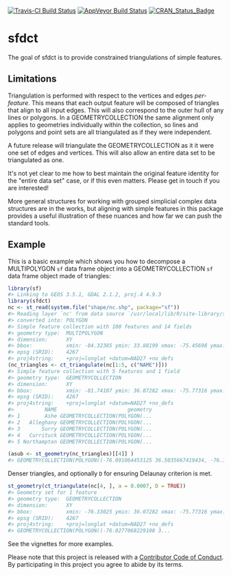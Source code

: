 
<!-- README.md is generated from README.Rmd. Please edit that file -->
[![Travis-CI Build Status](https://travis-ci.org/r-gris/sfdct.svg?branch=master)](https://travis-ci.org/r-gris/sfdct) [![AppVeyor Build Status](https://ci.appveyor.com/api/projects/status/github/r-gris/sfdct?branch=master&svg=true)](https://ci.appveyor.com/project/r-gris/sfdct) [![CRAN\_Status\_Badge](http://www.r-pkg.org/badges/version/sfdct)](https://cran.r-project.org/package=sfdct)

sfdct
=====

The goal of sfdct is to provide constrained triangulations of simple features.

Limitations
-----------

Triangulation is performed with respect to the vertices and edges *per-feature*. This means that each output feature will be composed of triangles that align to all input edges. This will also correspond to the outer hull of any lines or polygons. In a GEOMETRYCOLLECTION the same alignment only applies to geometries individually within the collection, so lines and polygons and point sets are all triangulated as if they were independent.

A future release will triangulate the GEOMETRYCOLLECTION as it it were one set of edges and vertices. This will also allow an entire data set to be triangulated as one.

It's not yet clear to me how to best maintain the original feature identity for the "entire data set" case, or if this even matters. Please get in touch if you are interested!

More general structures for working with grouped simplicial complex data structures are in the works, but aligning with simple features in this package provides a useful illustration of these nuances and how far we can push the standard tools.

Example
-------

This is a basic example which shows you how to decompose a MULTIPOLYGON `sf` data frame object into a GEOMETRYCOLLECTION `sf` data frame object made of triangles:

``` r
library(sf)
#> Linking to GEOS 3.5.1, GDAL 2.1.2, proj.4 4.9.3
library(sfdct)
nc <- st_read(system.file("shape/nc.shp", package="sf"))
#> Reading layer `nc' from data source `/usr/local/lib/R/site-library/sf/shape/nc.shp' using driver `ESRI Shapefile'
#> converted into: POLYGON
#> Simple feature collection with 100 features and 14 fields
#> geometry type:  MULTIPOLYGON
#> dimension:      XY
#> bbox:           xmin: -84.32385 ymin: 33.88199 xmax: -75.45698 ymax: 36.58965
#> epsg (SRID):    4267
#> proj4string:    +proj=longlat +datum=NAD27 +no_defs
(nc_triangles <- ct_triangulate(nc[1:5, c("NAME")]))
#> Simple feature collection with 5 features and 1 field
#> geometry type:  GEOMETRYCOLLECTION
#> dimension:      XY
#> bbox:           xmin: -81.74107 ymin: 36.07282 xmax: -75.77316 ymax: 36.58965
#> epsg (SRID):    4267
#> proj4string:    +proj=longlat +datum=NAD27 +no_defs
#>          NAME                       geometry
#> 1        Ashe GEOMETRYCOLLECTION(POLYGON(...
#> 2   Alleghany GEOMETRYCOLLECTION(POLYGON(...
#> 3       Surry GEOMETRYCOLLECTION(POLYGON(...
#> 4   Currituck GEOMETRYCOLLECTION(POLYGON(...
#> 5 Northampton GEOMETRYCOLLECTION(POLYGON(...

(asub <- st_geometry(nc_triangles)[[4]] )
#> GEOMETRYCOLLECTION(POLYGON((-76.091064453125 36.5035667419434, -76.1581497192383 36.4126892089844, -76.095085144043 36.3489151000977, -76.091064453125 36.5035667419434)), POLYGON((-76.1581497192383 36.4126892089844, -76.1609268188477 36.3918991088867, -76.095085144043 36.3489151000977, -76.1581497192383 36.4126892089844)), POLYGON((-76.095085144043 36.3489151000977, -76.0439529418945 36.3535919189453, -76.0016098022461 36.4189147949219, -76.095085144043 36.3489151000977)), POLYGON((-76.0016098022461 36.4189147949219, -76.0439529418945 36.3535919189453, -76.0173492431641 36.3377304077148, -76.0016098022461 36.4189147949219)), POLYGON((-75.9512557983398 36.3654708862305, -76.0016098022461 36.4189147949219, -76.0173492431641 36.3377304077148, -75.9512557983398 36.3654708862305)), POLYGON((-76.0173492431641 36.3377304077148, -76.0439529418945 36.3535919189453, -76.0328750610352 36.3359756469727, -76.0173492431641 36.3377304077148)), POLYGON((-76.091064453125 36.5035667419434, -76.095085144043 36.3489151000977, -76.0016098022461 36.4189147949219, -76.091064453125 36.5035667419434)), POLYGON((-76.1682891845703 36.4270858764648, -76.091064453125 36.5035667419434, -76.1273956298828 36.5571632385254, -76.1682891845703 36.4270858764648)), POLYGON((-76.1682891845703 36.4270858764648, -76.1581497192383 36.4126892089844, -76.091064453125 36.5035667419434, -76.1682891845703 36.4270858764648)), POLYGON((-76.1273956298828 36.5571632385254, -76.3302536010742 36.5560569763184, -76.1682891845703 36.4270858764648, -76.1273956298828 36.5571632385254)))
```

Denser triangles, and optionally `D` for ensuring Delaunay criterion is met.

``` r
st_geometry(ct_triangulate(nc[4, ], a = 0.0007, D = TRUE))
#> Geometry set for 1 feature 
#> geometry type:  GEOMETRYCOLLECTION
#> dimension:      XY
#> bbox:           xmin: -76.33025 ymin: 36.07282 xmax: -75.77316 ymax: 36.55716
#> epsg (SRID):    4267
#> proj4string:    +proj=longlat +datum=NAD27 +no_defs
#> GEOMETRYCOLLECTION(POLYGON((-76.0277068229108 3...
```

See the vignettes for more examples.

Please note that this project is released with a [Contributor Code of Conduct](CONDUCT.md). By participating in this project you agree to abide by its terms.
